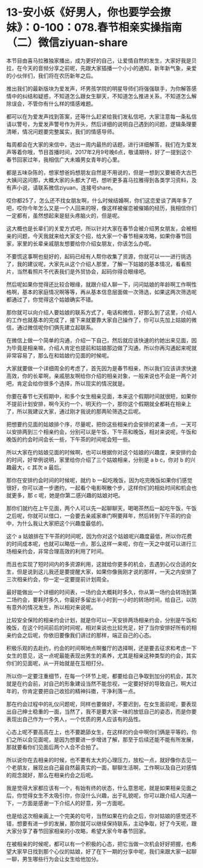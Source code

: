 # 13-安小妖《好男人，你也要学会撩妹》：0-100：078.春节相亲实操指南（二）微信ziyuan-share

本节目由喜马拉雅独家播出，成为更好的自己，让爱情自然的发生，大家好我是贝拉，在今天的音频分享之前呢，先跟大家插播一个小小的通知，新年新气象，亲爱的小伙伴们，我们将在农历新年之后。

推出我们的最新版块为爱发声，坏男孩学院的明星导师们将强强联手，为你解答感情中的纠结和疑惑，不知道怎么跟女生聊天，不知道怎么推进关系，不知道怎么解除误会，不管你有什么样的情感难题。

都可以在为爱发声找到答案，还等什么赶紧给我们发私信吧，大家注意每一条私信请以警号，为爱发声警号作为开头，然后详细的说明自己遇到的问题，逻辑条理要清晰，情况问题要完整属实，我们的情感导师。

每周都会在大家的来信中，选出一周内最热的话题，进行详细解答，我们在为爱发声等着你哦，节目首播时间，2017年2月9号晚6点，敬请期待，好了一提到这个春节回家过年，我相信广大未婚男女青年的心里。

都是五味杂陈的，想家想爸妈想朋友自然是不用说的，但是一想到又要被奇大古巴大姨问这问那，大概大家的头都大了吧，想听更多喜马拉雅得到各类学习资料，及有声小说，请联系微信ziyuan，连接号share。

哎你都25了，怎么还不找女朋友啊，什么时候结婚啊，你们这恋爱谈了两年多了吧，哎你今年怎么又是一个人回来的呀，像这样被催恋被催婚的经历，我相信你们一定都有，虽然想起来是挺头疼脑火的，但是呢。

这大概也是长辈们的关爱方式吧，所以针对大家在春节会被介绍男女朋友，会被相亲的问题，今天我就来给大家支个招，给大家一个春节相亲攻略，如果你春节回家，家里的长辈亲戚朋友想要给你介绍女朋友，你该怎么办呢。

不要慌这事啊也挺好的，起码已经有人帮你收集了资源，你就可以一一进行挑选了，我的建议呢，大家先从这个介绍人那里，了解一下姑娘的基本情况，看看照片，当然看照片不代表我们是外贸协会，起码你得合眼缘吧。

然后呢如果你觉得还比较合眼缘，就跟介绍人聊一下，问问姑娘的年龄啊工作啊性格啊，基本的家庭情况啊等等，再从基本信息层面做一次筛选，如果这两次筛选呢都通过了，你觉得这个姑娘确实不错。

那你就可以向介绍人要姑娘的联系方式了，电话和微信，好那么到了这里，介绍人的工作也就基本的完成了，接下来就要靠大家自己操作了，你可以先加上姑娘的微信，通过微信呢你们俩先建立起联系。

在微信上做一个简单的沟通，介绍一下自己，然后就应该快速的约她出来见面，因为毕竟是相亲嘛，介绍人肯定也提前和姑娘那边做了沟通，所以你再沟通起来呢就非常容易了，那么在和姑娘约见面的时候呢。

大家就要做一个详细周全的考虑了，首先因为是春节相亲，所以我们应该讲求快速高效，你的长辈啊，亲戚朋友啊给你介绍的相亲对象，一般来说也不会是一两个对吧，肯定会给你很多个选择，所以现实的情况就是。

你要在春节七天假期中，和多个女生相亲见面，本来这个假期时间就很短，如果你不提前计划安排，啊今天约一个，明天约一个，那你这个假期就全都耗在相亲上了，所以我建议大家，通过刚才我说的那两轮筛选之后呢。

把想要约见面的姑娘排个序，尽量呢，把你这些相亲约会安排的紧凑一点，一天可以安排两到三个相亲约会，分别可以是午饭，下午茶和晚饭，相对来说呢，午饭和晚饭的约会时间会长一些，下午茶的时间呢会短一些。

所以大家在约姑娘见面的时候啊，也可以根据你对这个姑娘的兴趣度，来安排约会的时间，好举例说明，家里给你介绍了三个姑娘相亲，分别是 a b c，你对 b 的兴趣最大，c 其次 a 最后。

那你在安排约会时间的时候呢，就约 b 一起吃晚饭，因为吃完晚饭如果你们感觉很好，你可以进一步邀约，一起看个电影啊散个步，这样你们的相处时间和机会也就更多，那 c 呢，她是你第二感兴趣的姑娘对吧。

那你们就约在上午见面，两个人可以先一起聊聊天，喝喝茶然后一起吃午饭，午饭之后呢，你就可以借口，一会要去亲戚家串门啊要拜年，然后转到下午茶的约会中，为什么我让大家把这个兴趣度最低的。

这个 a 姑娘排在下午茶的时间呢，因为你对这个姑娘呢兴趣度最低，所以你花费的时间成本呢，也就可以略低一点，那么这样一来呢，你在一天之中就可以进行三场相亲约会，非常合理高效的利用了时间。

而且也实现了短时间内的多资源利用，这就给你更多的机会，去遇到心仪合适的女生，但是说到这儿我还是要提醒大家，如果你像我刚才说的那样，一天之内安排了三次相亲约会，你一定一定要提前计划周全。

最好能做出一个详细的时间表，一场约会大概耗时多久，你从第一场约会转场到第二场约会，要耗时多久，你最好多留出半小时到一小时的转场时间，给自己，以防有意外的情况发生，所以相对来说呢。

比较安全保险的相亲约会计划，就是你可以一天安排两场相亲约会，分别是午饭和晚饭，在这个时间前后的时间呢，相对来说也比较充足，好了当你安排好所有的相亲约会之后呢，你依旧要像我们讲过的那样，端正自己的心态。

积极乐观的去赴约，约会的时间啊地点啊餐厅的选择啊，还是要去征求和考虑一下女生的意见，这一点呢最能表现出男生的素养，尤其是相亲这种类型的约会，其实你们的见面呢，从一开始就是在互相打分。

所以你一定要注重细节，在每一个环节上呢，都要给自己争取到加分的机会，其次就是在约会前，对自己的形象建设当然不能忽视，一定要好好的导致自己，啊大过年的，你肯定要把自己收拾的精神抖擞，干净利落一点。

那在约会过程中的礼仪问题呢，同样也要做好，不要迟到，在女生面前呢，要表现出自己绅士稳重的一面，当然了，我不是要大家一味的放低自己的姿态，而是你要表现出自己作为一个男人，一个优质的男人应该有的品性。

心态上呢不要高高在上，也不要跪舔女生，在这样的约会中啊你们俩是平等的，你们之所以会见面呢，是因为想要进一步增进了解，那至于后续还能不能有所发展，那就要看你们见面后两个人合不合拍了。

所以说你在去相亲的时候，也不要有太大的心理压力，放松一点，就好像你去见一个老朋友，展现出自己最自然最真实的一面，聊聊生活啊，工作啊以及自己对感情的观念就好，那么在相亲约会之后呢。

我是觉得大家都应该有一个，有始有终的状态，什么意思呢，就是如果相亲见面之后，你觉得女生不太吸引你，你没什么兴趣，出于礼貌呢，你可以跟介绍人沟通一下，一方面是感谢一下介绍人的好意，另一方面呢。

也是给这次相亲画上一个完美的句号，当然如果在约会之后，你对姑娘的感觉还不错，想要有进一步的发展，那你就可以继续保持联系，主动争取，好了今天呢，跟大家分享了春节回家相亲的小攻略，希望大家今年春节回家。

在被相亲的时候呢，都可以有一个积极的心态，把它当做一次机会好好把握，也希望大家早日找到那个心仪的姑娘，好了在下一期的分享中呢，我们来跟大家一起聊一聊，男生哪些行为会让女生给他加分。

